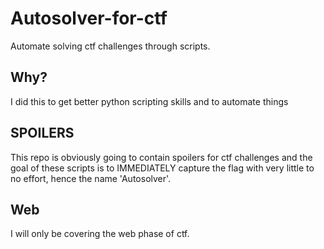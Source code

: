 # Autosolver-for-ctf
Automate solving ctf challenges through scripts.
## Why?
I did this to get better python scripting skills and to automate things
## SPOILERS
This repo is obviously going to contain spoilers for ctf challenges and the goal of these scripts is to IMMEDIATELY capture the flag with very little to no  effort, hence the name 'Autosolver'. 
## Web
I will only be covering the web phase of ctf. 
